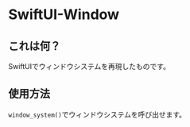 # SwiftUI-Window

## これは何？
SwiftUIでウィンドウシステムを再現したものです。

## 使用方法
`window_system()`でウィンドウシステムを呼び出せます。
